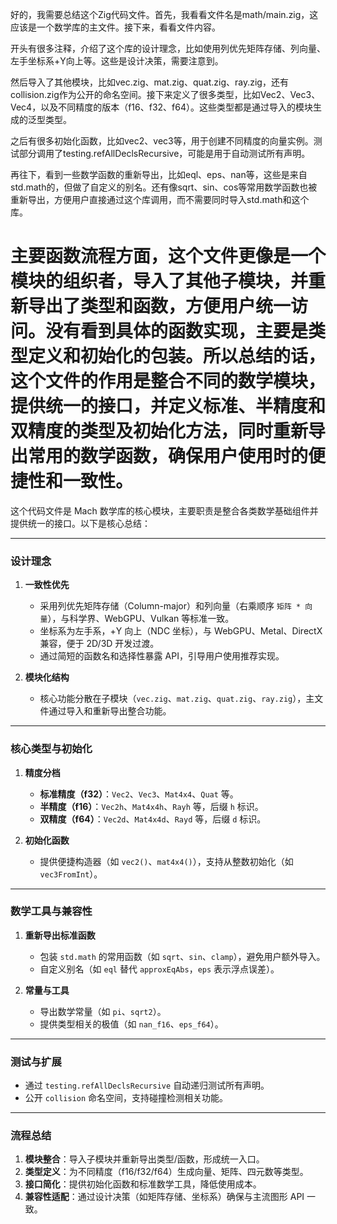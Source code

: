 好的，我需要总结这个Zig代码文件。首先，我看看文件名是math/main.zig，这应该是一个数学库的主文件。接下来，看看文件内容。

开头有很多注释，介绍了这个库的设计理念，比如使用列优先矩阵存储、列向量、左手坐标系+Y向上等。这些是设计决策，需要注意到。

然后导入了其他模块，比如vec.zig、mat.zig、quat.zig、ray.zig，还有collision.zig作为公开的命名空间。接下来定义了很多类型，比如Vec2、Vec3、Vec4，以及不同精度的版本（f16、f32、f64）。这些类型都是通过导入的模块生成的泛型类型。

之后有很多初始化函数，比如vec2、vec3等，用于创建不同精度的向量实例。测试部分调用了testing.refAllDeclsRecursive，可能是用于自动测试所有声明。

再往下，看到一些数学函数的重新导出，比如eql、eps、nan等，这些是来自std.math的，但做了自定义的别名。还有像sqrt、sin、cos等常用数学函数也被重新导出，方便用户直接通过这个库调用，而不需要同时导入std.math和这个库。

主要函数流程方面，这个文件更像是一个模块的组织者，导入了其他子模块，并重新导出了类型和函数，方便用户统一访问。没有看到具体的函数实现，主要是类型定义和初始化的包装。所以总结的话，这个文件的作用是整合不同的数学模块，提供统一的接口，并定义标准、半精度和双精度的类型及初始化方法，同时重新导出常用的数学函数，确保用户使用时的便捷性和一致性。
================================================
这个代码文件是 Mach 数学库的核心模块，主要职责是整合各类数学基础组件并提供统一的接口。以下是核心总结：

---

### **设计理念**
1. **一致性优先**  
   - 采用列优先矩阵存储（Column-major）和列向量（右乘顺序 `矩阵 * 向量`），与科学界、WebGPU、Vulkan 等标准一致。
   - 坐标系为左手系，+Y 向上（NDC 坐标），与 WebGPU、Metal、DirectX 兼容，便于 2D/3D 开发过渡。
   - 通过简短的函数名和选择性暴露 API，引导用户使用推荐实现。

2. **模块化结构**  
   - 核心功能分散在子模块（`vec.zig`、`mat.zig`、`quat.zig`、`ray.zig`），主文件通过导入和重新导出整合功能。

---

### **核心类型与初始化**
1. **精度分档**  
   - **标准精度（f32）**：`Vec2`、`Vec3`、`Mat4x4`、`Quat` 等。
   - **半精度（f16）**：`Vec2h`、`Mat4x4h`、`Rayh` 等，后缀 `h` 标识。
   - **双精度（f64）**：`Vec2d`、`Mat4x4d`、`Rayd` 等，后缀 `d` 标识。

2. **初始化函数**  
   - 提供便捷构造器（如 `vec2()`、`mat4x4()`），支持从整数初始化（如 `vec3FromInt`）。

---

### **数学工具与兼容性**
1. **重新导出标准函数**  
   - 包装 `std.math` 的常用函数（如 `sqrt`、`sin`、`clamp`），避免用户额外导入。
   - 自定义别名（如 `eql` 替代 `approxEqAbs`，`eps` 表示浮点误差）。

2. **常量与工具**  
   - 导出数学常量（如 `pi`、`sqrt2`）。
   - 提供类型相关的极值（如 `nan_f16`、`eps_f64`）。

---

### **测试与扩展**
- 通过 `testing.refAllDeclsRecursive` 自动递归测试所有声明。
- 公开 `collision` 命名空间，支持碰撞检测相关功能。

---

### **流程总结**
1. **模块整合**：导入子模块并重新导出类型/函数，形成统一入口。
2. **类型定义**：为不同精度（f16/f32/f64）生成向量、矩阵、四元数等类型。
3. **接口简化**：提供初始化函数和标准数学工具，降低使用成本。
4. **兼容性适配**：通过设计决策（如矩阵存储、坐标系）确保与主流图形 API 一致。